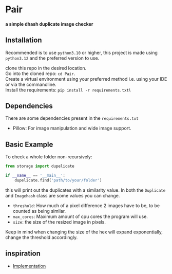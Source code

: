 # Pair
#### a simple dhash duplicate image checker

## Installation

Recommended is to use `python3.10` or higher, this project is made using `python3.12` and the preferred version to use.

clone this repo in the desired location.\
Go into the cloned repo: `cd Pair`.\
Create a virtual environment using your preferred method i.e. using your IDE or via the commandline.\
Install the requirements: `pip install -r requirements.txt`\

## Dependencies

There are some dependencies present in the `requirements.txt`

- Pillow: For image manipulation and wide image support.

## Basic Example

To check a whole folder non-recursively:

````python
from storage import dupelicate

if __name__ == '__main__':
    dupelicate.find('path/to/your/folder')

````

this will print out the duplicates with a similarity value. In both the `Duplicate` and `Imagehash` class are some 
values you can change.

- `threshold`: How much of a pixel difference 2 images have to be, to be counted as being similar.
- `max_cores`: Maximum amount of cpu cores the program will use.
- `size`: the size of the resized image in pixels.

Keep in mind when changing the size of the hex will expand exponentially, change the threshold accordingly.


## inspiration
- [Implementation](https://www.hackerfactor.com/blog/index.php?/archives/529-Kind-of-Like-That.html)
